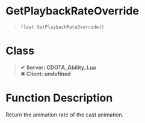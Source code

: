# GetPlaybackRateOverride
> `float GetPlaybackRateOverride()`
# Class
> __✔ Server: CDOTA_Ability_Lua__  
> __✖ Client: undefined__  
# Function Description
Return the animation rate of the cast animation.
